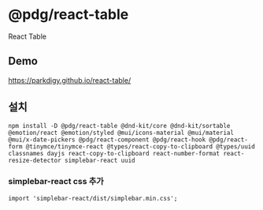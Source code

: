 # @pdg/react-table

React Table

## Demo

https://parkdigy.github.io/react-table/

## 설치
```shell
npm install -D @pdg/react-table @dnd-kit/core @dnd-kit/sortable @emotion/react @emotion/styled @mui/icons-material @mui/material @mui/x-date-pickers @pdg/react-component @pdg/react-hook @pdg/react-form @tinymce/tinymce-react @types/react-copy-to-clipboard @types/uuid classnames dayjs react-copy-to-clipboard react-number-format react-resize-detector simplebar-react uuid
```

### simplebar-react css 추가
```
import 'simplebar-react/dist/simplebar.min.css';
```

